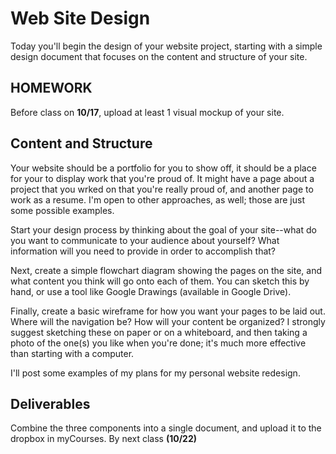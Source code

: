 # Web Site Design

Today you'll begin the design of your website project, starting with a simple design document that focuses on the content and structure of your site.

## HOMEWORK

Before class on **10/17**, upload at least 1 visual mockup of your site.

## Content and Structure

Your website should be a portfolio for you to show off, it should be a place for your to display work that you're proud of. It might have a page about a project that you wrked on that you're really proud of, and another page to work as a resume. I'm open to other approaches, as well; those are just some possible examples.

Start your design process by thinking about the goal of your site--what do you want to communicate to your audience about yourself? What information will you need to provide in order to accomplish that?

Next, create a simple flowchart diagram showing the pages on the site, and what content you think will go onto each of them. You can sketch this by hand, or use a tool like Google Drawings (available in Google Drive).

Finally, create a basic wireframe for how you want your pages to be laid out. Where will the navigation be? How will your content be organized? I strongly suggest sketching these on paper or on a whiteboard, and then taking a photo of the one(s) you like when you're done; it's much more effective than starting with a computer.

I'll post some examples of my plans for my personal website redesign.

## Deliverables

Combine the three components into a single document, and upload it to the dropbox in myCourses. By next class **(10/22)**
